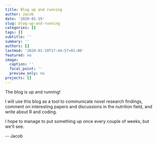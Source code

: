 ```yaml
---
title: Blog up and running
author: Jacob
date: '2020-01-19'
slug: blog-up-and-running
categories: []
tags: []
subtitle: ''
summary: ''
authors: []
lastmod: '2020-01-19T17:44:57+01:00'
featured: no
image:
  caption: ''
  focal_point: ''
  preview_only: no
projects: []
---
```


The blog is up and running! 

I will use this blog as a tool to communicate novel research findings, comment on interesting papers and discussions in the nutrition field, and write about R and coding. 

I hope to manage to put something up once every couple of weeks, but we'll see. 

-- Jacob